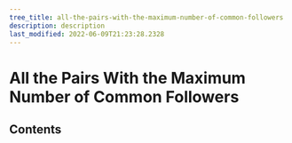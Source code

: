 ```yaml
---
tree_title: all-the-pairs-with-the-maximum-number-of-common-followers
description: description
last_modified: 2022-06-09T21:23:28.2328
---
```


# All the Pairs With the Maximum Number of Common Followers

## Contents
